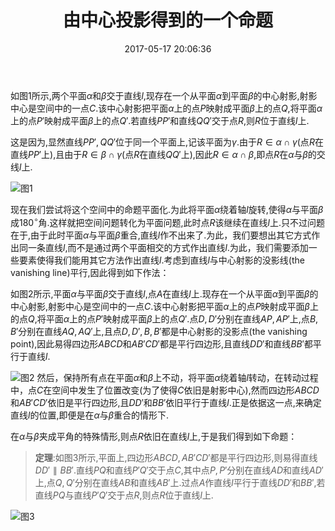 ﻿---
title: 由中心投影得到的一个命题
date: 2017-05-17 20:06:36
categories:
- 数学
- 射影几何
tags:
- 中心投影

---
如图1所示,两个平面$\alpha$和$\beta$交于直线$l$,现存在一个从平面$\alpha$到平面$\beta$的中心射影,射影中心是空间中的一点$C$.该中心射影把平面$\alpha$上的点$P$映射成平面$\beta$上的点$Q$,将平面$\alpha$上的点$P'$映射成平面$\beta$上的点$Q'$.若直线$PP'$和直线$QQ'$交于点$R$,则$R$位于直线$l$上.

这是因为,显然直线$PP',QQ'$位于同一个平面上,记该平面为$\gamma$.由于$R\in\alpha\cap\gamma$(点$R$在直线$PP'$上),且由于$R\in\beta\cap\gamma$(点$R$在直线$QQ'$上),因此$R\in\alpha\cap\beta$,即点$R$在$\alpha$与$\beta$的交线$l$上.

![图1](/img/由中心投影得到的一个命题-1.png)

现在我们尝试将这个空间中的命题平面化.为此将平面$\alpha$绕着轴$l$旋转,使得$\alpha$与平面$\beta$成$180^{\circ}$角.这样就把空间问题转化为平面问题,此时点$R$该继续在直线$l$上.只不过问题在于,由于此时平面$\alpha$与平面$\beta$重合,直线$l$作不出来了.为此，我们要想出其它方式作出同一条直线$l$,而不是通过两个平面相交的方式作出直线$l$.为此，我们需要添加一些要素使得我们能用其它方法作出直线$l$.考虑到直线$l$与中心射影的没影线(the vanishing line)平行,因此得到如下作法：

如图2所示,平面$\alpha$与平面$\beta$交于直线$l$,点$A$在直线$l$上.现存在一个从平面$\alpha$到平面$\beta$的中心射影,射影中心是空间中的一点$C$.该中心射影把平面$\alpha$上的点$P$映射成平面$\beta$上的点$Q$,将平面$\alpha$上的点$P'$映射成平面$\beta$上的点$Q'$.点$D,D'$分别在直线$AP,AP'$上,点$B,B'$分别在直线$AQ,AQ'$上,且点$D,D',B,B'$都是中心射影的没影点(the vanishing point),因此易得四边形$ABCD$和$AB'CD'$都是平行四边形,且直线$DD'$和直线$BB'$都平行于直线$l$.

![图2](/img/由中心投影得到的一个命题-2.png)
然后，保持所有点在平面$\alpha$和$\beta$上不动，将平面$\alpha$绕着轴$l$转动，在转动过程中，点$C$在空间中发生了位置改变(为了使得$C$依旧是射影中心),然而四边形$ABCD$和$AB'CD'$依旧是平行四边形,且$DD'$和$BB'$依旧平行于直线$l$.正是依据这一点,来确定直线$l$的位置,即便是在$\alpha$与$\beta$重合的情形下.

在$\alpha$与$\beta$夹成平角的特殊情形,则点$R$依旧在直线$l$上,于是我们得到如下命题：

> **定理**:如图3所示,平面上,四边形$ABCD,AB'CD'$都是平行四边形,则易得直线$DD'\parallel BB'$.直线$PQ$和直线$P'Q'$交于点$C$,其中点$P,P'$分别在直线$AD$和直线$AD'$上,点$Q,Q'$分别在直线$AB$和直线$AB'$上.过点$A$作直线$l$平行于直线$DD'$和$BB'$,若直线$PQ$与直线$P'Q'$交于点$R$,则点$R$位于直线$l$上.

![图3](/img/由中心投影得到的一个命题-3.png)